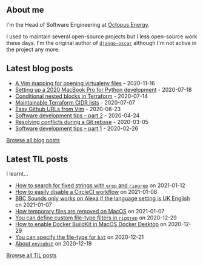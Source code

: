 ## About me
I'm the Head of Software Engineering at [Octopus Energy](https://octopus.energy/).

I used to maintain several open-source projects but I less open-source work these days. I'm the original author of [`django-oscar`](https://github.com/django-oscar/django-oscar) although I'm not active in the project any more. 
## Latest blog posts
- [A Vim mapping for opening virtualenv files](https://codeinthehole.com/tips/a-vim-mapping-for-opening-virtualenv-files/) - 2020-11-16
- [Setting up a 2020 MacBook Pro for Python development](https://codeinthehole.com/guides/settings-up-a-2020-macbook-for-python-development/) - 2020-07-18
- [Conditional nested blocks in Terraform](https://codeinthehole.com/tips/conditional-nested-blocks-in-terraform/) - 2020-07-14
- [Maintainable Terraform CIDR lists](https://codeinthehole.com/tips/terraform-cidrs/) - 2020-07-07
- [Easy Github URLs from Vim](https://codeinthehole.com/tips/easy-github-urls-from-vim/) - 2020-06-23
- [Software development tips – part 2](https://codeinthehole.com/tips/software-development-tips-part2/) - 2020-04-24
- [Resolving conflicts during a Git rebase](https://codeinthehole.com/guides/resolving-conflicts-during-a-git-rebase/) - 2020-03-05
- [Software development tips – part 1](https://codeinthehole.com/tips/software-development-tips-part1/) - 2020-02-26

[Browse all blog posts](https://codeinthehole.com/writing/)
## Latest TIL posts
I learnt...
- [How to search for fixed strings with `grep` and `ripgrep`](https://til.codeinthehole.com/posts/how-to-search-for-fixed-strings-with-grep-and-ripgrep/) on 2021-01-12
- [How to easily disable a CircleCI workflow](https://til.codeinthehole.com/posts/how-to-easily-disable-a-circleci-workflow/) on 2021-01-08
- [BBC Sounds only works on Alexa if the language setting is UK English](https://til.codeinthehole.com/posts/bbc-sounds-only-works-on-alexa-if-the-language-setting-is-uk-english/) on 2021-01-07
- [How temporary files are removed on MacOS](https://til.codeinthehole.com/posts/how-temp-files-are-removed-on-macos/) on 2021-01-07
- [You can define custom file-type filters in `ripgrep`](https://til.codeinthehole.com/posts/you-can-define-custom-filetype-filters-in-ripgrep/) on 2020-12-29
- [How to enable Docker BuildKit in MacOS Docker Desktop](https://til.codeinthehole.com/posts/how-to-enable-docker-buildkit-in-macos-docker-desktop/) on 2020-12-29
- [You can specify the file-type for `bat`](https://til.codeinthehole.com/posts/you-can-specify-the-filetype-for-bat/) on 2020-12-21
- [About `envsubst`](https://til.codeinthehole.com/posts/about-envsubst/) on 2020-12-19

[Browse all TIL posts](https://til.codeinthehole.com)
